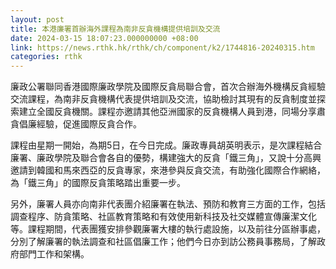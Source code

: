 ```yaml
---
layout: post
title: 本港廉署首辦海外課程為南非反貪機構提供培訓及交流
date: 2024-03-15 18:07:23.000000000 +08:00
link: https://news.rthk.hk/rthk/ch/component/k2/1744816-20240315.htm
categories: rthk
---
```


廉政公署聯同香港國際廉政學院及國際反貪局聯合會，首次合辦海外機構反貪經驗交流課程，為南非反貪機構代表提供培訓及交流，協助檢討其現有的反貪制度並探索建立全國反貪機關。課程亦邀請其他亞洲國家的反貪機構人員到港，同場分享肅貪倡廉經驗，促進國際反貪合作。

課程由星期一開始，為期5日，在今日完成。廉政專員胡英明表示，是次課程結合廉署、廉政學院及聯合會各自的優勢，構建強大的反貪「鐵三角」，又說十分高興邀請到韓國和馬來西亞的反貪專家，來港參與反貪交流，有助強化國際合作網絡，為「鐵三角」的國際反貪策略踏出重要一步。

另外，廉署人員亦向南非代表團介紹廉署在執法、預防和教育三方面的工作，包括調查程序、防貪策略、社區教育策略和有效使用新科技及社交媒體宣傳廉潔文化等。課程期間，代表團獲安排參觀廉署大樓的執行處設施，以及前往分區辦事處，分別了解廉署的執法調查和社區倡廉工作；他們今日亦到訪公務員事務局，了解政府部門工作和架構。
